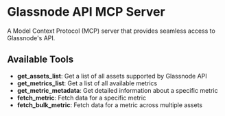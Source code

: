 # Glassnode API MCP Server

A Model Context Protocol (MCP) server that provides seamless access to Glassnode's API.

## Available Tools

- **get_assets_list**: Get a list of all assets supported by Glassnode API
- **get_metrics_list**: Get a list of all available metrics
- **get_metric_metadata**: Get detailed information about a specific metric
- **fetch_metric**: Fetch data for a specific metric
- **fetch_bulk_metric**: Fetch data for a metric across multiple assets
